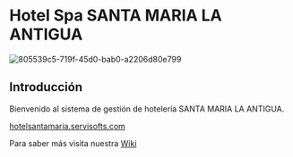 # Hotel Spa SANTA MARIA LA ANTIGUA

![805539c5-719f-45d0-bab0-a2206d80e799](https://user-images.githubusercontent.com/7370358/208594856-6df05a5e-2319-43fa-a4ab-35b312d0a84c.jpeg)


## Introducción

Bienvenido al sistema de gestión de hotelería SANTA MARIA LA ANTIGUA.

[hotelsantamaria.servisofts.com](https://hotelsantamaria.servisofts.com)

Para saber más visita nuestra [Wiki](https://github.com/servisofts/hotel_santa_maria/wiki/Inicio)
